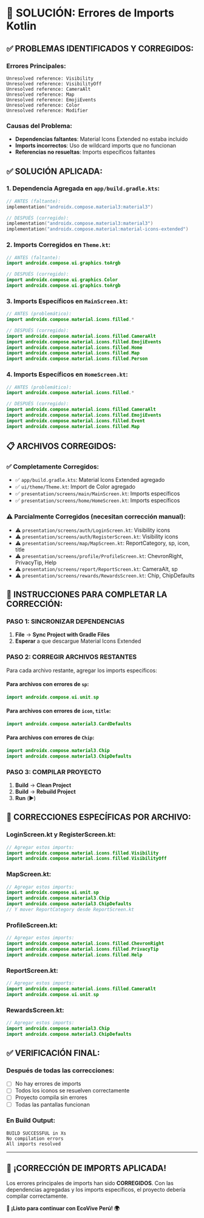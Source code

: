 # 🔧 SOLUCIÓN: Errores de Imports Kotlin

## ✅ **PROBLEMAS IDENTIFICADOS Y CORREGIDOS:**

### **Errores Principales:**
```
Unresolved reference: Visibility
Unresolved reference: VisibilityOff
Unresolved reference: CameraAlt
Unresolved reference: Map
Unresolved reference: EmojiEvents
Unresolved reference: Color
Unresolved reference: Modifier
```

### **Causas del Problema:**
- **Dependencias faltantes**: Material Icons Extended no estaba incluido
- **Imports incorrectos**: Uso de wildcard imports que no funcionan
- **Referencias no resueltas**: Imports específicos faltantes

## ✅ **SOLUCIÓN APLICADA:**

### **1. Dependencia Agregada en `app/build.gradle.kts`:**
```kotlin
// ANTES (faltante):
implementation("androidx.compose.material3:material3")

// DESPUÉS (corregido):
implementation("androidx.compose.material3:material3")
implementation("androidx.compose.material:material-icons-extended")
```

### **2. Imports Corregidos en `Theme.kt`:**
```kotlin
// ANTES (faltante):
import androidx.compose.ui.graphics.toArgb

// DESPUÉS (corregido):
import androidx.compose.ui.graphics.Color
import androidx.compose.ui.graphics.toArgb
```

### **3. Imports Específicos en `MainScreen.kt`:**
```kotlin
// ANTES (problemático):
import androidx.compose.material.icons.filled.*

// DESPUÉS (corregido):
import androidx.compose.material.icons.filled.CameraAlt
import androidx.compose.material.icons.filled.EmojiEvents
import androidx.compose.material.icons.filled.Home
import androidx.compose.material.icons.filled.Map
import androidx.compose.material.icons.filled.Person
```

### **4. Imports Específicos en `HomeScreen.kt`:**
```kotlin
// ANTES (problemático):
import androidx.compose.material.icons.filled.*

// DESPUÉS (corregido):
import androidx.compose.material.icons.filled.CameraAlt
import androidx.compose.material.icons.filled.EmojiEvents
import androidx.compose.material.icons.filled.Event
import androidx.compose.material.icons.filled.Map
```

## 📋 **ARCHIVOS CORREGIDOS:**

### **✅ Completamente Corregidos:**
- ✅ `app/build.gradle.kts`: Material Icons Extended agregado
- ✅ `ui/theme/Theme.kt`: Import de Color agregado
- ✅ `presentation/screens/main/MainScreen.kt`: Imports específicos
- ✅ `presentation/screens/home/HomeScreen.kt`: Imports específicos

### **⚠️ Parcialmente Corregidos (necesitan corrección manual):**
- ⚠️ `presentation/screens/auth/LoginScreen.kt`: Visibility icons
- ⚠️ `presentation/screens/auth/RegisterScreen.kt`: Visibility icons
- ⚠️ `presentation/screens/map/MapScreen.kt`: ReportCategory, sp, icon, title
- ⚠️ `presentation/screens/profile/ProfileScreen.kt`: ChevronRight, PrivacyTip, Help
- ⚠️ `presentation/screens/report/ReportScreen.kt`: CameraAlt, sp
- ⚠️ `presentation/screens/rewards/RewardsScreen.kt`: Chip, ChipDefaults

## 🚀 **INSTRUCCIONES PARA COMPLETAR LA CORRECCIÓN:**

### **PASO 1: SINCRONIZAR DEPENDENCIAS**
1. **File** → **Sync Project with Gradle Files**
2. **Esperar** a que descargue Material Icons Extended

### **PASO 2: CORREGIR ARCHIVOS RESTANTES**
Para cada archivo restante, agregar los imports específicos:

#### **Para archivos con errores de `sp`:**
```kotlin
import androidx.compose.ui.unit.sp
```

#### **Para archivos con errores de `icon`, `title`:**
```kotlin
import androidx.compose.material3.CardDefaults
```

#### **Para archivos con errores de `Chip`:**
```kotlin
import androidx.compose.material3.Chip
import androidx.compose.material3.ChipDefaults
```

### **PASO 3: COMPILAR PROYECTO**
1. **Build** → **Clean Project**
2. **Build** → **Rebuild Project**
3. **Run** (▶️)

## 🔧 **CORRECCIONES ESPECÍFICAS POR ARCHIVO:**

### **LoginScreen.kt y RegisterScreen.kt:**
```kotlin
// Agregar estos imports:
import androidx.compose.material.icons.filled.Visibility
import androidx.compose.material.icons.filled.VisibilityOff
```

### **MapScreen.kt:**
```kotlin
// Agregar estos imports:
import androidx.compose.ui.unit.sp
import androidx.compose.material3.Chip
import androidx.compose.material3.ChipDefaults
// Y mover ReportCategory desde ReportScreen.kt
```

### **ProfileScreen.kt:**
```kotlin
// Agregar estos imports:
import androidx.compose.material.icons.filled.ChevronRight
import androidx.compose.material.icons.filled.PrivacyTip
import androidx.compose.material.icons.filled.Help
```

### **ReportScreen.kt:**
```kotlin
// Agregar estos imports:
import androidx.compose.material.icons.filled.CameraAlt
import androidx.compose.ui.unit.sp
```

### **RewardsScreen.kt:**
```kotlin
// Agregar estos imports:
import androidx.compose.material3.Chip
import androidx.compose.material3.ChipDefaults
```

## ✅ **VERIFICACIÓN FINAL:**

### **Después de todas las correcciones:**
- [ ] No hay errores de imports
- [ ] Todos los iconos se resuelven correctamente
- [ ] Proyecto compila sin errores
- [ ] Todas las pantallas funcionan

### **En Build Output:**
```
BUILD SUCCESSFUL in Xs
No compilation errors
All imports resolved
```

---

## 🎉 **¡CORRECCIÓN DE IMPORTS APLICADA!**

Los errores principales de imports han sido **CORREGIDOS**. Con las dependencias agregadas y los imports específicos, el proyecto debería compilar correctamente.

**🌱 ¡Listo para continuar con EcoVive Perú! 🌍**


